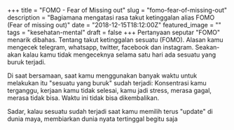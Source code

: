+++
title = "FOMO - Fear of Missing out"
slug = "fomo-fear-of-missing-out"
description = "Bagiamana mengatasi rasa takut ketinggalan alias FOMO (Fear of missing out)"
date = "2018-12-15T18:12:00Z"
featured_image = ""
tags = "kesehatan-mental"
draft = false
+++ 
Pertanyaan seputar "FOMO"  menarik dibahas. Tentang takut ketinggalan sesuatu (FOMO). Alasan kamu mengecek telegram, whatsapp, twitter, facebook dan instagram. Seakan-akan kalau kamu tidak mengeceknya selama satu hari ada sesuatu yang buruk terjadi.

Di saat bersamaan, saat kamu menggunakan banyak waktu untuk melakukan itu "sesuatu yang buruk" sudah terjadi: Konsentrasi kamu terganggu, kerjaan kamu tidak selesai, kamu jadi stress, merasa gagal, merasa tidak bisa. Waktu ini tidak bisa dikembalikan.

Sadar, kalau sesuatu sudah terjadi saat kamu memilih terus "update" di dunia maya, membiarkan dunia nyata tertinggal begitu saja